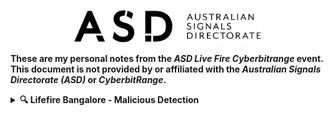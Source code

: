 <!-- ASD Programme Logo -->
<p align="center">
  <img src="https://github.com/simon-im-security/ASD-Live-Fire-Exchange-Program/blob/main/Australian_Signals_Directorate_program_logo.png" alt="ASD Programme Logo" width="300">
</p>

<p><strong>These are my personal notes from the <em>ASD Live Fire Cyberbitrange</em> event. This document is not provided by or affiliated with the <em>Australian Signals Directorate (ASD)</em> or <em>CyberbitRange</em>.</strong></p>

<details>
<summary><strong>🔍 Lifefire Bangalore - Malicious Detection</strong></summary>

<h3>Scenario: Command and Control (C2) Detection</h3>

<ul>
  <li>Gather logs using Event Viewer</li>
  <li>Identify malware via IOCs</li>
  <li>Remove malware and kill process</li>
  <li>Investigate network activity (C2)</li>
  <li>Block source and set firewall rules</li>
  <li>Remove persistence (startup/registry/scheduled tasks)</li>
</ul>

<h3>🔧 Tools Available</h3>

<table>
  <thead>
    <tr><th>Tool Name</th><th>Functionality</th></tr>
  </thead>
  <tbody>
    <tr><td>CyberChef</td><td>Data analysis and decoding</td></tr>
    <tr><td>DnSpy</td><td>.NET debugging/decompiling</td></tr>
    <tr><td>Eric Zimmerman Tools</td><td>Windows forensics</td></tr>
    <tr><td>Ghidra</td><td>Reverse engineering</td></tr>
    <tr><td>oletools</td><td>Office macro analysis</td></tr>
    <tr><td>Pestudio</td><td>Static malware analysis</td></tr>
    <tr><td>Sysinternals</td><td>Advanced monitoring</td></tr>
    <tr><td>WinSCP</td><td>Secure file transfers</td></tr>
  </tbody>
</table>

<h3>🧱 Step 1: Process Monitoring</h3>
<pre><code>taskmgr

tasklist | findstr /i "powershell cmd python wscript cscript mshta wmic rundll32 regsvr32 schtasks bitsadmin"

taskkill /F /PID &lt;PID&gt;

eventvwr
</code></pre>

<h3>🗓 Step 2: Scheduled Tasks</h3>
<pre><code>taskschd

Get-ScheduledTask | ? {
  $_.TaskPath -notmatch "^\\Microsoft\\Windows" -and 
  ($_.Actions | % Execute | Out-String) -match "cmd|powershell|python|wscript|cscript|.bat|.vbs|.js|.py|mshta|rundll32|schtasks|bitsadmin"
}

Unregister-ScheduledTask -TaskName "&lt;SuspiciousTaskName&gt;" -Confirm:$false
</code></pre>

<h3>🧬 Step 3: Registry Startup</h3>
<pre><code>regedit

reg query HKLM\Software\Microsoft\Windows\CurrentVersion\Run
reg query HKCU\Software\Microsoft\Windows\CurrentVersion\Run
</code></pre>

<h3>🌐 Step 4: Network Communications</h3>
<pre><code>netstat -bano
</code></pre>

<h3>📁 Step 5: File Investigation</h3>
<pre><code>Get-ChildItem -Path C:\Users -Include *.xlsx,*.docx,*.pdf -File -Recurse -ErrorAction SilentlyContinue
</code></pre>

</details>
